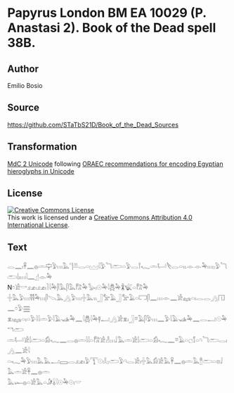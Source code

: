 # Papyrus London BM EA 10029 (P. Anastasi 2). Book of the Dead spell 38B.

## Author 

Emilio Bosio

## Source 

https://github.com/STaTbS21D/Book_of_the_Dead_Sources

## Transformation 

[MdC 2 Unicode](https://statbs21d.github.io/mdc2unicode.html) following [ORAEC recommendations for encoding Egyptian hieroglyphs in Unicode](https://github.com/oraec/recommendations-encoding-hieroglyphs)

## License 

<a rel="license" href="http://creativecommons.org/licenses/by/4.0/"><img alt="Creative Commons License" style="border-width:0" src="https://i.creativecommons.org/l/by/4.0/88x31.png" /></a><br />This work is licensed under a <a rel="license" href="http://creativecommons.org/licenses/by/4.0/">Creative Commons Attribution 4.0 International License</a>.

## Text 

<hiero><rubrum>𓂋𓈖𓏤𓋹𓈖𓐍𓏛𓊡𓅱𓏥𓅓𓊹𓌨𓂋𓏏𓈉𓇋𓅱𓆓𓂧𓏏𓅱𓂋𓍙𓆑𓏛𓂡𓌸𓂋𓏏𓏭𓁹𓁹𓅆𓏥𓊪𓅱𓆓𓂧𓌃𓏤𓏥𓇋𓈖</rubrum>𓊨𓁹𓅆<br>
N𓏌𓀀𓎡𓃭𓏤𓃭𓏤𓍘𓇋𓅆𓋴𓅓𓋴𓅓𓀗𓅆𓅭𓏤𓇳𓅆𓇋𓆣𓅆𓇇𓆤𓏏𓀗𓅆<br>
𓏶𓅓𓅱𓏥𓌟𓌟𓅆𓏥𓋴𓌫𓅓𓂻𓅱𓏥𓏶𓅓𓏭𓃀𓅡𓄿𓃀𓅡𓄿𓏏𓉐𓋴𓈖𓏥𓁹𓈖𓀀𓈐𓏏𓏤𓂋𓂋𓂻𓉔𓈖𓏌𓅱𓈗<br>
𓁷𓏤𓈐𓏏𓏤𓏏𓅱𓇋𓇋𓏛𓅱𓇋𓄿𓊛𓅆𓈖𓇋𓆣𓇋𓅆𓊢𓂝𓂻𓀀𓁷𓏤𓃀𓎼𓄿𓋴𓅱𓏥𓈖𓅱𓇋𓄿𓊛𓅆𓈖𓂋𓂝𓇳𓅆𓎔𓂧<br>
𓏛𓂡𓀀𓌃𓂧𓏏𓀁𓆑𓈖𓂋𓐍𓏛𓇋𓇋𓏏𓀗𓀀𓁐𓏥𓄙𓅓𓏛𓀀𓌃𓂧𓏏𓀁𓆑𓈖𓎼𓄿𓏏𓐎𓄈𓏏𓄹𓆓𓂧𓂋𓏤𓂻𓈖𓀀𓇋<br>
𓏏𓆑𓅆𓅱𓏥𓅓𓅓𓂝𓈙𓂋𓃭𓏤𓅱𓇰𓇳𓏤𓎛𓊪𓂧𓅱𓄹𓂋𓀀𓏤𓏶𓅓𓀁𓀀𓅓𓋹𓈖𓐍𓏛𓅓𓊽𓂧𓏏𓊖𓄙𓅓𓏛𓀀𓋹𓈖𓐍𓏛<br>
𓅓𓆱𓐍𓏏𓀀𓅓𓏏𓀏𓏇𓇋𓇳𓅆𓇳𓏤𓎟<br></hiero>